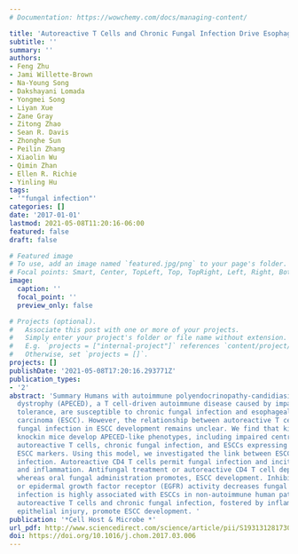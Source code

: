 ```yaml
---
# Documentation: https://wowchemy.com/docs/managing-content/

title: 'Autoreactive T Cells and Chronic Fungal Infection Drive Esophageal Carcinogenesis '
subtitle: ''
summary: ''
authors:
- Feng Zhu
- Jami Willette-Brown
- Na-Young Song
- Dakshayani Lomada
- Yongmei Song
- Liyan Xue
- Zane Gray
- Zitong Zhao
- Sean R. Davis
- Zhonghe Sun
- Peilin Zhang
- Xiaolin Wu
- Qimin Zhan
- Ellen R. Richie
- Yinling Hu
tags:
- '"fungal infection"'
categories: []
date: '2017-01-01'
lastmod: 2021-05-08T11:20:16-06:00
featured: false
draft: false

# Featured image
# To use, add an image named `featured.jpg/png` to your page's folder.
# Focal points: Smart, Center, TopLeft, Top, TopRight, Left, Right, BottomLeft, Bottom, BottomRight.
image:
  caption: ''
  focal_point: ''
  preview_only: false

# Projects (optional).
#   Associate this post with one or more of your projects.
#   Simply enter your project's folder or file name without extension.
#   E.g. `projects = ["internal-project"]` references `content/project/deep-learning/index.md`.
#   Otherwise, set `projects = []`.
projects: []
publishDate: '2021-05-08T17:20:16.293771Z'
publication_types:
- '2'
abstract: 'Summary Humans with autoimmune polyendocrinopathy-candidiasis-ectodermal
  dystrophy (APECED), a T cell-driven autoimmune disease caused by impaired central
  tolerance, are susceptible to chronic fungal infection and esophageal squamous cell
  carcinoma (ESCC). However, the relationship between autoreactive T cells and chronic
  fungal infection in ESCC development remains unclear. We find that kinase-dead Ikkα
  knockin mice develop APECED-like phenotypes, including impaired central tolerance,
  autoreactive T cells, chronic fungal infection, and ESCCs expressing specific human
  ESCC markers. Using this model, we investigated the link between ESCC and fungal
  infection. Autoreactive CD4 T cells permit fungal infection and incite tissue injury
  and inflammation. Antifungal treatment or autoreactive CD4 T cell depletion rescues,
  whereas oral fungal administration promotes, ESCC development. Inhibition of inflammation
  or epidermal growth factor receptor (EGFR) activity decreases fungal burden. Fungal
  infection is highly associated with ESCCs in non-autoimmune human patients. Therefore,
  autoreactive T cells and chronic fungal infection, fostered by inflammation and
  epithelial injury, promote ESCC development. '
publication: '*Cell Host & Microbe *'
url_pdf: http://www.sciencedirect.com/science/article/pii/S1931312817301166
doi: https://doi.org/10.1016/j.chom.2017.03.006
---
```


